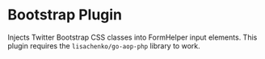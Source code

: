 # Bootstrap Plugin

Injects Twitter Bootstrap CSS classes into FormHelper input elements. This plugin
requires the `lisachenko/go-aop-php` library to work.